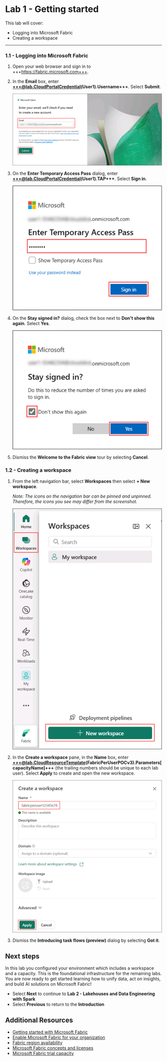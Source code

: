 # Lab 1 - Getting started

This lab will cover:

- Logging into Microsoft Fabric
- Creating a workspace

<hr>

### 1.1 - Logging into Microsoft Fabric

1. Open your web browser and sign in to +++https://fabric.microsoft.com+++.

1. In the **Email** box, enter **+++@lab.CloudPortalCredential(User1).Username+++**. Select **Submit**.

    ![](../assets/images/01_fabric_login_email.png)

1. On the **Enter Temporary Access Pass** dialog, enter **+++@lab.CloudPortalCredential(User1).TAP+++**. Select **Sign in**.

    ![](../assets/images/01_fabric_login_tap.png)

1. On the **Stay signed in?** dialog, check the box next to **Don't show this again**. Select **Yes**.

    ![](../assets/images/01_fabric_login_stay_signed_in.png)

1. Dismiss the **Welcome to the Fabric view** tour by selecting **Cancel**.


### 1.2 - Creating a workspace

1. From the left navigation bar, select **Workspaces** then select **+ New workspace**.

    *Note: The icons on the navigation bar can be pinned and unpinned. Therefore, the icons you see may differ from the screenshot.*

    ![](../assets/images/01_navigation_bar_new_workspace.png)

1. In the **Create a workspace** pane, in the **Name** box, enter **+++@lab.CloudResourceTemplate(FabricPerUserPOCv3).Parameters[capacityName]+++** (the trailing numbers should be unique to each lab user). Select **Apply** to create and open the new workspace.

    ![](../assets/images/01_workspace_name.png)

1. Dismiss the **Introducing task flows (preview)** dialog by selecting **Got it**.

## Next steps
In this lab you configured your environment which includes a workspace and a capacity. This is the foundational infrastructure for the remaining labs. You are now ready to get started learning how to unify data, act on insights, and build AI solutions on Microsoft Fabric!

- Select **Next** to continue to **Lab 2 - Lakehouses and Data Engineering with Spark**
- Select **Previous** to return to the **Introduction**

## Additional Resources
- [Getting started with Microsoft Fabric](https://www.microsoft.com/en-us/microsoft-fabric/getting-started)
- [Enable Microsoft Fabric for your organization](https://learn.microsoft.com/en-us/fabric/admin/fabric-switch)
- [Fabric region availability](https://learn.microsoft.com/en-us/fabric/admin/region-availability)
- [Microsoft Fabric concepts and licenses](https://learn.microsoft.com/en-us/fabric/enterprise/licenses)
- [Microsoft Fabric trial capacity](https://learn.microsoft.com/en-us/fabric/fundamentals/fabric-trial)
